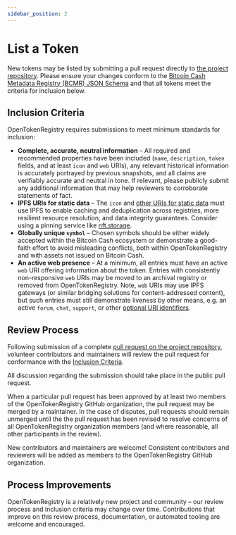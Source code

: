 ```yaml
---
sidebar_position: 2
---
```


# List a Token

New tokens may be listed by submitting a pull request directly to [the project repository](https://github.com/OpenTokenRegistry/otr.cash). Please ensure your changes conform to the [Bitcoin Cash Metadata Registry (BCMR) JSON Schema](https://cashtokens.org/docs/bcmr/chip/#metadata-registry-json-schema) and that all tokens meet the criteria for inclusion below.

## Inclusion Criteria

OpenTokenRegistry requires submissions to meet minimum standards for inclusion:

- **Complete, accurate, neutral information** – All required and recommended properties have been included (`name`, `description`, `token` fields, and at least `icon` and `web` URIs), any relevant historical information is accurately portrayed by previous snapshots, and all claims are verifiably accurate and neutral in tone. If relevant, please publicly submit any additional information that may help reviewers to corroborate statements of fact.
- **IPFS URIs for static data** – The `icon` and [other URIs for static data](https://github.com/bitjson/chip-bcmr#authentication-of-static-data) must use IPFS to enable caching and deduplication across registries, more resilient resource resolution, and data integrity guarantees. Consider using a pinning service like [nft.storage](https://nft.storage/).
- **Globally unique `symbol`** – Chosen symbols should be either widely accepted within the Bitcoin Cash ecosystem or demonstrate a good-faith effort to avoid misleading conflicts, both within OpenTokenRegistry and with assets not issued on Bitcoin Cash.
- **An active web presence** – At a minimum, all entries must have an active `web` URI offering information about the token. Entries with consistently non-responsive `web` URIs may be moved to an archival registry or removed from OpenTokenRegistry. Note, `web` URIs may use IPFS gateways (or similar bridging solutions for content-addressed content), but such entries must still demonstrate liveness by other means, e.g. an active `forum`, `chat`, `support`, or other [optional URI identifiers](https://cashtokens.org/docs/bcmr/chip/#optional-uri-identifiers).

## Review Process

Following submission of a complete [pull request on the project repository](https://github.com/OpenTokenRegistry/otr.cash/pulls), volunteer contributors and maintainers will review the pull request for conformance with the [Inclusion Criteria](#inclusion-criteria).

All discussion regarding the submission should take place in the public pull request.

When a particular pull request has been approved by at least two members of the OpenTokenRegistry GitHub organization, the pull request may be merged by a maintainer. In the case of disputes, pull requests should remain unmerged until the the pull request has been revised to resolve concerns of all OpenTokenRegistry organization members (and where reasonable, all other participants in the review).

New contributors and maintainers are welcome! Consistent contributors and reviewers will be added as members to the OpenTokenRegistry GitHub organization.

## Process Improvements

OpenTokenRegistry is a relatively new project and community – our review process and inclusion criteria may change over time. Contributions that improve on this review process, documentation, or automated tooling are welcome and encouraged.
